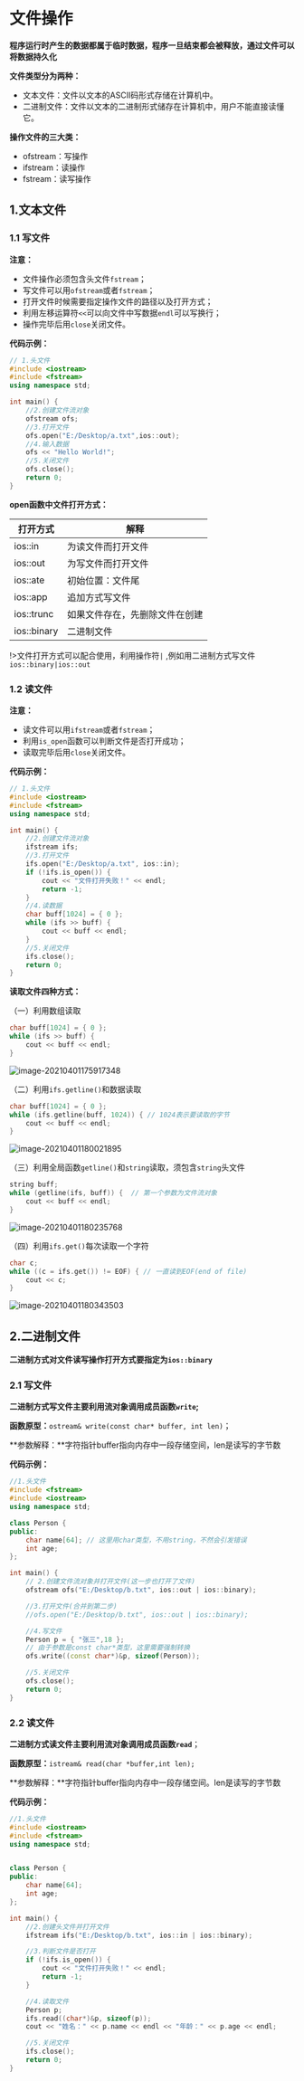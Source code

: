 # 文件操作

**程序运行时产生的数据都属于临时数据，程序一旦结束都会被释放，通过文件可以将数据持久化**

**文件类型分为两种：**

- 文本文件：文件以文本的ASCII码形式存储在计算机中。
- 二进制文件：文件以文本的二进制形式储存在计算机中，用户不能直接读懂它。

**操作文件的三大类：**

- ofstream：写操作
- ifstream：读操作
- fstream：读写操作

## **1.文本文件**

### **1.1 写文件**

**注意：**

- 文件操作必须包含头文件`fstream`；
- 写文件可以用`ofstream`或者`fstream`；
- 打开文件时候需要指定操作文件的路径以及打开方式；
- 利用左移运算符`<<`可以向文件中写数据`endl`可以写换行；
- 操作完毕后用`close`关闭文件。

**代码示例：**

```c++
// 1.头文件
#include <iostream>
#include <fstream>
using namespace std;

int main() {
	//2.创建文件流对象
	ofstream ofs;
	//3.打开文件
	ofs.open("E:/Desktop/a.txt",ios::out);
	//4.输入数据
	ofs << "Hello World!";
	//5.关闭文件
	ofs.close();
	return 0;
}
```

**open函数中文件打开方式：**

| 打开方式    | 解释               |
| ----------- | ------------------ |
| ios::in | 为读文件而打开文件 |
| ios::out | 为写文件而打开文件 |
| ios::ate    | 初始位置：文件尾               |
| ios::app | 追加方式写文件 |
| ios::trunc | 如果文件存在，先删除文件在创建 |
| ios::binary | 二进制文件 |

!>文件打开方式可以配合使用，利用操作符` | ` ,例如用二进制方式写文件`ios::binary|ios::out`

### **1.2 读文件**

**注意：**

- 读文件可以用`ifstream`或者`fstream`；
- 利用`is_open`函数可以判断文件是否打开成功；
- 读取完毕后用`close`关闭文件。

**代码示例：**

```c++
// 1.头文件
#include <iostream>
#include <fstream>
using namespace std;

int main() {
	//2.创建文件流对象
	ifstream ifs;
	//3.打开文件
	ifs.open("E:/Desktop/a.txt", ios::in);
	if (!ifs.is_open()) {
		cout << "文件打开失败！" << endl;
		return -1;
	}
	//4.读数据
	char buff[1024] = { 0 };
	while (ifs >> buff) {
		cout << buff << endl;
	}
	//5.关闭文件
	ifs.close();
	return 0;
}
```

**读取文件四种方式：**

（一）利用数组读取

```c++
char buff[1024] = { 0 };
while (ifs >> buff) {
    cout << buff << endl;
}
```

![image-20210401175917348](https://gitee.com/m5xhsy/picture-bed/raw/master/images/image-20210401175917348.png)

（二）利用`ifs.getline()`和数据读取

```c++
char buff[1024] = { 0 };
while (ifs.getline(buff, 1024)) { // 1024表示要读取的字节
    cout << buff << endl;
}
```

![image-20210401180021895](https://gitee.com/m5xhsy/picture-bed/raw/master/images/image-20210401180021895.png)

（三）利用全局函数`getline()`和`string`读取，须包含`string`头文件

```c++
string buff;
while (getline(ifs, buff)) {  // 第一个参数为文件流对象
    cout << buff << endl;
}
```

![image-20210401180235768](https://gitee.com/m5xhsy/picture-bed/raw/master/images/image-20210401180235768.png)

（四）利用`ifs.get()`每次读取一个字符

```c++
char c;
while ((c = ifs.get()) != EOF) { // 一直读到EOF(end of file)
    cout << c;
}
```

![image-20210401180343503](https://gitee.com/m5xhsy/picture-bed/raw/master/images/image-20210401180343503.png)

## **2.二进制文件**

**二进制方式对文件读写操作打开方式要指定为`ios::binary`**

### **2.1  写文件**

**二进制方式写文件主要利用流对象调用成员函数`write`;**

**函数原型：**`ostream& write(const char* buffer, int len)`；

**参数解释：**字符指针buffer指向内存中一段存储空间，len是读写的字节数

**代码示例：**

```c++
//1.头文件
#include <fstream>
#include <iostream>
using namespace std;

class Person {
public:
	char name[64]; // 这里用char类型，不用string，不然会引发错误
	int age;
};

int main() {
	// 2.创建文件流对象并打开文件(这一步也打开了文件)
	ofstream ofs("E:/Desktop/b.txt", ios::out | ios::binary);

	//3.打开文件(合并到第二步)
	//ofs.open("E:/Desktop/b.txt", ios::out | ios::binary);

	//4.写文件
	Person p = { "张三",18 };
	// 由于参数是const char*类型，这里需要强制转换
	ofs.write((const char*)&p, sizeof(Person)); 

	//5.关闭文件
	ofs.close();
	return 0;
}
```

### **2.2 读文件**

**二进制方式读文件主要利用流对象调用成员函数`read`**；

**函数原型：**`istream& read(char *buffer,int len);`

**参数解释：**字符指针buffer指向内存中一段存储空间。len是读写的字节数

**代码示例：**

```c++
//1.头文件
#include <iostream>
#include <fstream>
using namespace std;


class Person {
public:
	char name[64];
	int age;
};

int main() {
	//2.创建头文件并打开文件
	ifstream ifs("E:/Desktop/b.txt", ios::in | ios::binary);

	//3.判断文件是否打开
	if (!ifs.is_open()) {
		cout << "文件打开失败！" << endl;
        return -1;
	}

	//4.读取文件
	Person p;
	ifs.read((char*)&p, sizeof(p));
	cout << "姓名：" << p.name << endl << "年龄：" << p.age << endl;

	//5.关闭文件
	ifs.close();
	return 0;
}
```

